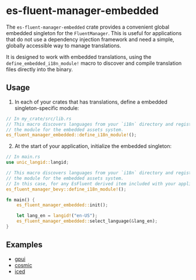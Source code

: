 # es-fluent-manager-embedded

The `es-fluent-manager-embedded` crate provides a convenient global embedded singleton for the `FluentManager`. This is useful for applications that do not use a dependency injection framework and need a simple, globally accessible way to manage translations.

It is designed to work with embedded translations, using the `define_embedded_i18n_module!` macro to discover and compile translation files directly into the binary.

## Usage

1.  In each of your crates that has translations, define a embedded singleton-specific module:

```rs
// In my_crate/src/lib.rs
// This macro discovers languages from your `i18n` directory and registers
// the module for the embedded assets system.
es_fluent_manager_embedded::define_i18n_module!();
```

2.  At the start of your application, initialize the embedded singleton:

```rs
// In main.rs
use unic_langid::langid;

// This macro discovers languages from your `i18n` directory and registers
// the module for the embedded assets system.
// In this case, for any EsFluent derived item included with your application's entrypoint.
es_fluent_manager_bevy::define_i18n_module!();

fn main() {
    es_fluent_manager_embedded::init();

    let lang_en = langid!("en-US");
    es_fluent_manager_embedded::select_language(&lang_en);
}
```

## Examples
- [gpui](https://github.com/stayhydated/es-fluent/tree/master/examples/gpui-example)
- [cosmic](https://github.com/stayhydated/es-fluent/tree/master/examples/cosmic-example)
- [iced](https://github.com/stayhydated/es-fluent/tree/master/examples/iced-example)
